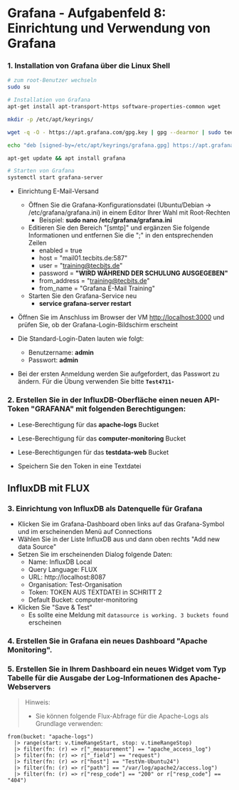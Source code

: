 # Grafana - Aufgabenfeld 8: Einrichtung und Verwendung von Grafana

### 1. Installation von Grafana über die Linux Shell

```bash
# zum root-Benutzer wechseln
sudo su

# Installation von Grafana
apt-get install apt-transport-https software-properties-common wget

mkdir -p /etc/apt/keyrings/

wget -q -O - https://apt.grafana.com/gpg.key | gpg --dearmor | sudo tee /etc/apt/keyrings/grafana.gpg > /dev/null

echo "deb [signed-by=/etc/apt/keyrings/grafana.gpg] https://apt.grafana.com stable main" | sudo tee -a /etc/apt/sources.list.d/grafana.list

apt-get update && apt install grafana

# Starten von Grafana
systemctl start grafana-server
```
- Einrichtung E-Mail-Versand
  - Öffnen Sie die Grafana-Konfigurationsdatei (Ubuntu/Debian -> /etc/grafana/grafana.ini) in einem Editor Ihrer Wahl mit Root-Rechten
    - Beispiel: **sudo nano /etc/grafana/grafana.ini**
  - Editieren Sie den Bereich "[smtp]" und ergänzen Sie folgende Informationen und entfernen Sie die ";" in den entsprechenden Zeilen
    - enabled = true
    - host = "mail01.tecbits.de:587"
    - user = "training@tecbits.de"
    - password = **"WIRD WÄHREND DER SCHULUNG AUSGEGEBEN"**
    - from_address = "training@tecbits.de"
    - from_name = "Grafana E-Mail Training"
  - Starten Sie den Grafana-Service neu
    - **service grafana-server restart**

- Öffnen Sie im Anschluss im Browser der VM [http://localhost:3000](http://localhost:3000) und prüfen Sie, ob der Grafana-Login-Bildschirm erscheint
- Die Standard-Login-Daten lauten wie folgt:
    - Benutzername: **admin**
    - Passwort: **admin**
- Bei der ersten Anmeldung werden Sie aufgefordert, das Passwort zu ändern. Für die Übung verwenden Sie bitte **`Test4711-`**

### 2. Erstellen Sie in der InfluxDB-Oberfläche einen neuen API-Token "GRAFANA" mit folgenden Berechtigungen:
- Lese-Berechtigung für das **apache-logs** Bucket
- Lese-Berechtigung für das **computer-monitoring** Bucket
- Lese-Berechtigungen für das **testdata-web** Bucket

- Speichern Sie den Token in eine Textdatei

## InfluxDB mit FLUX 

### 3. Einrichtung von InfluxDB als Datenquelle für Grafana
- Klicken Sie im Grafana-Dashboard oben links auf das Grafana-Symbol und im erscheinenden Menü auf Connections
- Wählen Sie in der Liste InfluxDB aus und dann oben rechts "Add new data Source"
- Setzen Sie im erscheinenden Dialog folgende Daten:
    - Name: InfluxDB Local
    - Query Language: FLUX
    - URL: http://localhost:8087
    - Organisation: Test-Organisation
    - Token: TOKEN AUS TEXTDATEI in SCHRITT 2
    - Default Bucket: computer-monitoring
- Klicken Sie "Save & Test"
    - Es sollte eine Meldung mit `datasource is working. 3 buckets found` erscheinen

### 4. Erstellen Sie in Grafana ein neues Dashboard "Apache Monitoring".

### 5. Erstellen Sie in Ihrem Dashboard ein neues Widget vom Typ Tabelle für die Ausgabe der Log-Informationen des Apache-Webservers

> Hinweis:
> - Sie können folgende Flux-Abfrage für die Apache-Logs als Grundlage verwenden:
```
from(bucket: "apache-logs")
  |> range(start: v.timeRangeStart, stop: v.timeRangeStop)
  |> filter(fn: (r) => r["_measurement"] == "apache_access_log")
  |> filter(fn: (r) => r["_field"] == "request")
  |> filter(fn: (r) => r["host"] == "TestVm-Ubuntu24")
  |> filter(fn: (r) => r["path"] == "/var/log/apache2/access.log")
  |> filter(fn: (r) => r["resp_code"] == "200" or r["resp_code"] == "404")
```
